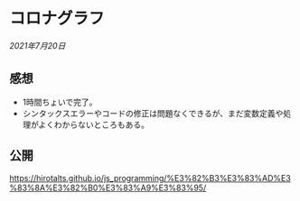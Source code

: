 # コロナグラフ
###### 2021年7月20日

## 感想
- 1時間ちょいで完了。
- シンタックスエラーやコードの修正は問題なくできるが、まだ変数定義や処理がよくわからないところもある。

## 公開
https://hirotalts.github.io/js_programming/%E3%82%B3%E3%83%AD%E3%83%8A%E3%82%B0%E3%83%A9%E3%83%95/
